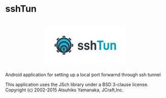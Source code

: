 # sshTun
<h1 align=center>
<img src="Logo/horizontal.png" width=50%>
</h1>

Android application for setting up a local port forwarnd through ssh tunnel

This application uses the JSch library under a BSD 3-clause license. Copyright (c) 2002-2015 Atsuhiko Yamanaka, JCraft,Inc. 
